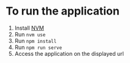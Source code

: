# To run the application

1. Install [NVM](https://github.com/nvm-sh/nvm)
2. Run `nvm use`
3. Run `npm install`
4. Run `npm run serve`
5. Access the application on the displayed url
